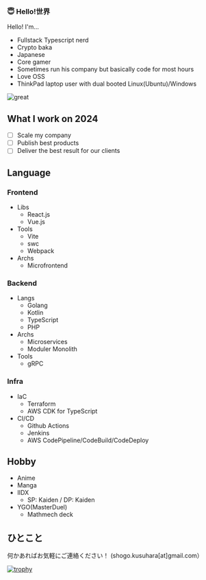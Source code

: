### 😇 Hello!世界
Hello! I'm...
- Fullstack Typescript nerd
- Crypto baka
- Japanese
- Core gamer
- Sometimes run his company but basically code for most hours
- Love OSS
- ThinkPad laptop user with dual booted Linux(Ubuntu)/Windows

![great](https://user-images.githubusercontent.com/49839611/126315099-d43f5009-8c07-4b6c-bbeb-d9a562d096c0.gif)

## What I work on 2024
- [ ] Scale my company
- [ ] Publish best products
- [ ] Deliver the best result for our clients

## Language
### Frontend
  - Libs
    - React.js
    - Vue.js
  - Tools
    - Vite
    - swc
    - Webpack
  - Archs
    - Microfrontend
### Backend
  - Langs
    - Golang
    - Kotlin
    - TypeScript
    - PHP
  - Archs
    - Microservices
    - Moduler Monolith
  - Tools
    - gRPC
### Infra
  - IaC
    - Terraform
    - AWS CDK for TypeScript
  - CI/CD
    - Github Actions
    - Jenkins
    - AWS CodePipeline/CodeBuild/CodeDeploy

## Hobby
- Anime
- Manga
- IIDX
  - SP: Kaiden / DP: Kaiden
- YGO(MasterDuel)
  - Mathmech deck

## ひとこと
何かあればお気軽にご連絡ください！ (shogo.kusuhara[at]gmail.com）

[![trophy](https://github-profile-trophy.vercel.app/?username=mikana0918)](https://github.com/mikana0918)

